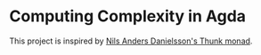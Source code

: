 # Computing Complexity in Agda

This project is inspired by [Nils Anders Danielsson's Thunk monad](http://www.cse.chalmers.se/~nad/publications/danielsson-popl2008.pdf).
